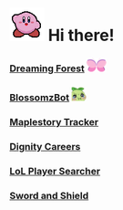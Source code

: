 # <img src="/images/kirby_wave.gif" style="margin-top: 4rem;" alt="Kirby Waving" title="Kirby Waving"> Hi there!

### <a href="https://github.com/midorinom/Dreaming-Forest">Dreaming Forest</a> <img src="/images/butterfly_logo.png"/>

### <a href="https://github.com/midorinom/blossomzBot">BlossomzBot</a> <img src="/images/pout.png"/>

### <a href="https://github.com/midorinom/maplestory_tracker">Maplestory Tracker</a>

### <a href="https://github.com/otwsia/Project-Dignity-Frontend">Dignity Careers</a>

### <a href="https://github.com/midorinom/lol_player_searcher">LoL Player Searcher</a> 

### <a href="https://github.com/midorinom/sword_and_shield">Sword and Shield</a>





<!--
**midorinom/midorinom** is a ✨ _special_ ✨ repository because its `README.md` (this file) appears on your GitHub profile.

Here are some ideas to get you started:

- 🔭 I’m currently working on ...
- 🌱 I’m currently learning ...
- 👯 I’m looking to collaborate on ...
- 🤔 I’m looking for help with ...
- 💬 Ask me about ...
- 📫 How to reach me: ...
- 😄 Pronouns: ...
- ⚡ Fun fact: ...
-->
